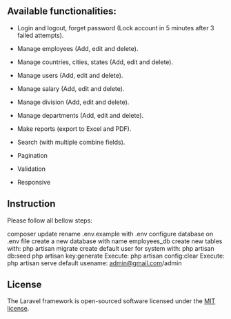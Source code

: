## Available functionalities:

+ Login and logout, forget password  (Lock account in 5 minutes after 3 failed attempts).

+ Manage employees (Add, edit and delete).

+ Manage countries, cities, states (Add, edit and delete).

+ Manage users (Add, edit and delete).

+ Manage salary (Add, edit and delete).

+ Manage division (Add, edit and delete).

+ Manage departments (Add, edit and delete).

+ Make reports (export to Excel and PDF).

+ Search (with multiple combine fields).

+ Pagination

+ Validation

+ Responsive

## Instruction
Please follow all bellow steps:

composer update
rename .env.example with .env
configure database on .env file
create a new database with name employees_db
create new tables with: php artisan migrate
create default user for system with: php artisan db:seed
php artisan key:generate
Execute: php artisan config:clear
Execute: php artisan serve
default usename: admin@gmail.com/admin

## License

The Laravel framework is open-sourced software licensed under the [MIT license](http://opensource.org/licenses/MIT).
